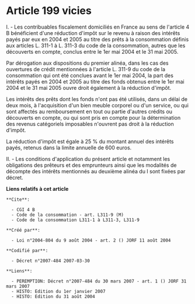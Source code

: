 # Article 199 vicies

I. - Les contribuables fiscalement domiciliés en France au sens de l'article 4 B bénéficient d'une réduction d'impôt sur le
revenu à raison des intérêts payés par eux en 2004 et 2005 au titre des prêts à la consommation définis aux articles L. 311-1
à L. 311-3 du code de la consommation, autres que les découverts en compte, conclus entre le 1er mai 2004 et le 31 mai 2005.

Par dérogation aux dispositions du premier alinéa, dans les cas des ouvertures de crédit mentionnées à l'article L. 311-9 du
code de la consommation qui ont été conclues avant le 1er mai 2004, la part des intérêts payés en 2004 et 2005 au titre des
fonds obtenus entre le 1er mai 2004 et le 31 mai 2005 ouvre droit également à la réduction d'impôt.

Les intérêts des prêts dont les fonds n'ont pas été utilisés, dans un délai de deux mois, à l'acquisition d'un bien meuble
corporel ou d'un service, ou qui sont affectés au remboursement en tout ou partie d'autres crédits ou découverts en compte,
ou qui sont pris en compte pour la détermination des revenus catégoriels imposables n'ouvrent pas droit à la réduction
d'impôt.

La réduction d'impôt est égale à 25 % du montant annuel des intérêts payés, retenus dans la limite annuelle de 600 euros.

II. - Les conditions d'application du présent article et notamment les obligations des prêteurs et des emprunteurs ainsi que
les modalités de décompte des intérêts mentionnés au deuxième alinéa du I sont fixées par décret.

**Liens relatifs à cet article**

	**Cite**:

	  - CGI 4 B
	  - Code de la consommation - art. L311-9 (M)
	  - Code de la consommation L311-1 à L311-3, L311-9

	**Créé par**:

	  - Loi n°2004-804 du 9 août 2004 - art. 2 () JORF 11 août 2004

	**Codifié par**:

	  - Décret n°2007-484 2007-03-30

	**Liens**:

	  - PEREMPTION: Décret n°2007-484 du 30 mars 2007 - art. 1 () JORF 31 mars 2007
	  - HISTO: Edition du 1er janvier 2007
	  - HISTO: Edition du 31 août 2004
